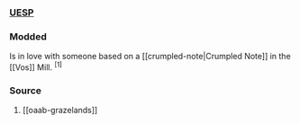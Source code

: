 ### [UESP](https://en.uesp.net/wiki/Morrowind:Vos#Runethyne_Andas)
### Modded
Is in love with someone based on a [[crumpled-note|Crumpled Note]] in the [[Vos]] Mill. <sup>[1]</sup>
### Source
1. [[oaab-grazelands]]